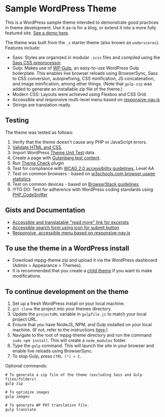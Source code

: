 
Sample WordPress Theme
===

This is a WordPress sample theme intended to demonstrate good practices in theme development. 
Use it as-is for a blog, or extend it into a more fully featured site.
[See a demo here](https://sampletheme.jamiebergen.com/).

The theme was built from the `_s` starter theme (also known as `underscores`). Features include:

* Sass: Styles are organized in modular `.scss` files and compiled using the [Sass CSS preprocessor](https://sass-lang.com/).
* Gulp: Makes use of [WP-Gulp](https://github.com/ahmadawais/WPGulp), an easy-to-use WordPress Gulp boilerplate. This enables live browser reloads using BrowserSync, Sass to CSS conversion, autoprefixing, CSS minification, JS concatenation, and image minification, among other things.
(Note that `gulp-zip` was added to generate an installable zip file of the theme.)
* Modern CSS: Layouts were achieved using Flexbox and CSS Grid.
* Accessible and responsive multi-level menu based on [responsive-nav.js](https://github.com/viljamis/responsive-nav.js)
* Strings are translation ready.

Testing
---------------

The theme was tested as follows:

1. Verify that the theme doesn't cause any PHP or JavaScript errors.
2. [Validate HTML and CSS](https://codex.wordpress.org/Validating_a_Website).
3. Import WordPress [Theme Unit Test](https://codex.wordpress.org/Theme_Unit_Test) data.
4. Create a page with [Gutenberg test content](https://sridharkatakam.com/dummy-content-for-gutenberg/).
5. Run [Theme Check](https://wordpress.org/plugins/theme-check/) plugin
6. Test for compliance with [WCAG 2.0 accessibility guidelines](https://www.w3.org/WAI/intro/wcag), Level AA 
7. Test on common browsers - based on [w3schools.com browser usage statistics](https://www.w3schools.com/browsers/default.asp) 
8. Test on common devices - based on [BrowserStack guidelines](https://www.browserstack.com/test-on-the-right-mobile-devices)
9. !!!TO DO: Test for adherence with WordPress coding standards using [PHP_CodeSniffer](https://github.com/WordPress-Coding-Standards/WordPress-Coding-Standards)

Gists and Documentation
---------------

* [Accessible and translatable "read more" link for excerpts](https://gist.github.com/48d41daa1ec6ffe3bc6276d8506ab3bc)
* [Accessible search form using icon for submit button](https://gist.github.com/d5f15744341b8b6dbc37212cc3460df0)
* [Responsive, accessible menu based on responsive-nav.js](https://gist.github.com/d08164cbf17671732782fd4e807599a3)

To use the theme in a WordPress install
---------------

* Download mppg-theme.zip and upload it via the WordPress dashboard (Admin > Appearance > Themes).
* It is recommended that you create a [child theme](https://codex.wordpress.org/Child_Themes) if you want to make modifications.

To continue development on the theme
---------------

1. Set up a fresh WordPress install on your local machine.
2. `git clone` the project into your themes directory.
3. Update the `projectURL` variable in `gulpfile.js` to match your local project URL.
4. Ensure that you have NodeJS, NPM, and Gulp installed on your local machine. (If not, refer to the instructions [here](https://github.com/ahmadawais/WPGulp).)
5. Navigate to the root of mppg-theme directory and run the command `sudo npm install`. This will create a `node_modules` folder.
6. Type the `gulp` command. This will launch the site in your browser and enable live reloads using BrowserSync.
7. To stop Gulp, press `CTRL (⌃) + C`.

Optional commands:
```
# To generate a zip file of the theme (excluding Sass and Gulp files/folders)
gulp zip
```
```
# To optimize images
gulp images
```
```
# To generate WP POT translation file.
gulp translate
```
